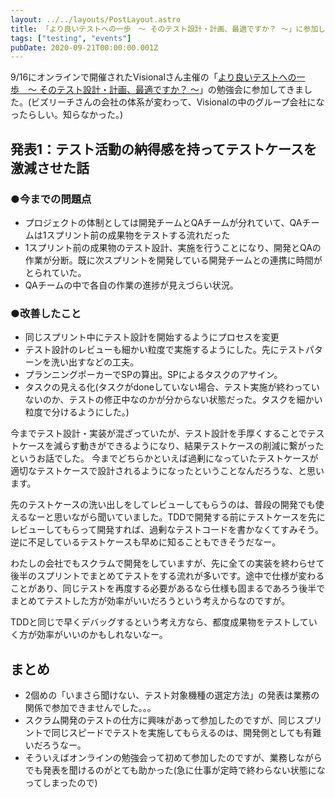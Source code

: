 ```yaml
---
layout: ../../layouts/PostLayout.astro
title: 「より良いテストへの一歩　〜 そのテスト設計・計画、最適ですか？ 〜」に参加した
tags: ["testing", "events"]
pubDate: 2020-09-21T00:00:00.001Z
---
```


9/16にオンラインで開催されたVisionalさん主催の「<a href="https://d-cube.connpass.com/event/187308/" target="_blank">より良いテストへの一歩　〜 そのテスト設計・計画、最適ですか？ 〜</a>」の勉強会に参加してきました。(ビズリーチさんの会社の体系が変わって、Visionalの中のグループ会社になったらしい。知らなかった。)

## 発表1：テスト活動の納得感を持ってテストケースを激減させた話

### ●今までの問題点
- プロジェクトの体制としては開発チームとQAチームが分れていて、QAチームは1スプリント前の成果物をテストする流れだった
- 1スプリント前の成果物のテスト設計、実施を行うことになり、開発とQAの作業が分断。既に次スプリントを開発している開発チームとの連携に時間がとられていた。
- QAチームの中で各自の作業の進捗が見えづらい状況。

### ●改善したこと
- 同じスプリント中にテスト設計を開始するようにプロセスを変更
- テスト設計のレビューも細かい粒度で実施するようにした。先にテストパターンを洗い出すなどの工夫。
- プランニングポーカーでSPの算出。SPによるタスクのアサイン。
- タスクの見える化(タスクがdoneしていない場合、テスト実施が終わっていないのか、テストの修正中なのかが分からない状態だった。タスクを細かい粒度で分けるようにした。)


今までテスト設計・実装が混ざっていたが、テスト設計を手厚くすることでテストケースを減らす動きができるようになり、結果テストケースの削減に繋がったというお話でした。
今までどちらかといえば過剰になっていたテストケースが適切なテストケースで設計されるようになったということなんだろうな、と思います。

先のテストケースの洗い出しをしてレビューしてもらうのは、普段の開発でも使えるなーと思いながら聞いていました。TDDで開発する前にテストケースを先にレビューしてもらって開発すれば、過剰なテストコードを書かなくてすみそう。逆に不足しているテストケースも早めに知ることもできそうだなー。

わたしの会社でもスクラムで開発をしていますが、先に全ての実装を終わらせて後半のスプリントでまとめてテストをする流れが多いです。途中で仕様が変わることがあり、同じテストを再度する必要があるなら仕様も固まるであろう後半でまとめてテストした方が効率がいいだろうという考えからなのですが。

TDDと同じで早くデバッグするという考え方なら、都度成果物をテストしていく方が効率がいいのかもしれないなー。

<script async class="speakerdeck-embed" data-id="3ed816b5ecec486ebe92cb195832ae59" data-ratio="1.77777777777778" src="//speakerdeck.com/assets/embed.js"></script>

## まとめ

- 2個めの「いまさら聞けない、テスト対象機種の選定方法」の発表は業務の関係で参加できませんでした。。。
- スクラム開発のテストの仕方に興味があって参加したのですが、同じスプリントで同じスピードでテストを実施してもらえるのは、開発側としても有難いだろうなー。
- そういえばオンラインの勉強会って初めて参加したのですが、業務しながらでも発表を聞けるのがとても助かった(急に仕事が定時で終わらない状態になってしまったので)
